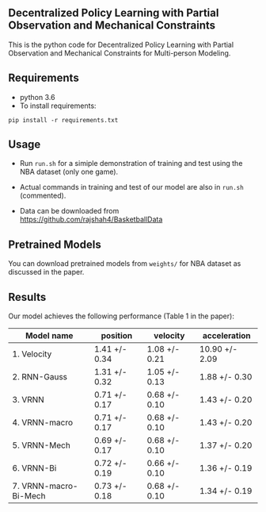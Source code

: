 ## Decentralized Policy Learning with Partial Observation and Mechanical Constraints

This is the python code for Decentralized Policy Learning with Partial Observation and Mechanical Constraints for Multi-person Modeling.

## Requirements

* python 3.6 
* To install requirements:

```setup
pip install -r requirements.txt
```

## Usage
 
* Run `run.sh` for a simiple demonstration of training and test using the NBA dataset (only one game).

* Actual commands in training and test of our model are also in `run.sh` (commented).  

* Data can be downloaded from https://github.com/rajshah4/BasketballData

## Pretrained Models

You can download pretrained models from `weights/` for NBA dataset as discussed in the paper.

## Results

Our model achieves the following performance (Table 1 in the paper):

| Model name            |   position    |   velocity    |  acceleration  |
| ----------------------|-------------- | ------------- | -------------- |
| 1. Velocity           | 1.41 +/- 0.34 | 1.08 +/- 0.21 | 10.90 +/- 2.09 |  
| 2. RNN-Gauss          | 1.31 +/- 0.32 | 1.05 +/- 0.13 |  1.88 +/- 0.30 |
| 3. VRNN               | 0.71 +/- 0.17 | 0.68 +/- 0.10 |  1.43 +/- 0.20 |  
| 4. VRNN-macro         | 0.71 +/- 0.17 | 0.68 +/- 0.10 |  1.43 +/- 0.20 |
| 5. VRNN-Mech          | 0.69 +/- 0.17 | 0.68 +/- 0.10 |  1.37 +/- 0.20 |
| 6. VRNN-Bi            | 0.72 +/- 0.19 | 0.66 +/- 0.10 |  1.36 +/- 0.19 |
| 7. VRNN-macro-Bi-Mech | 0.73 +/- 0.18 | 0.68 +/- 0.10 |  1.34 +/- 0.19 |
